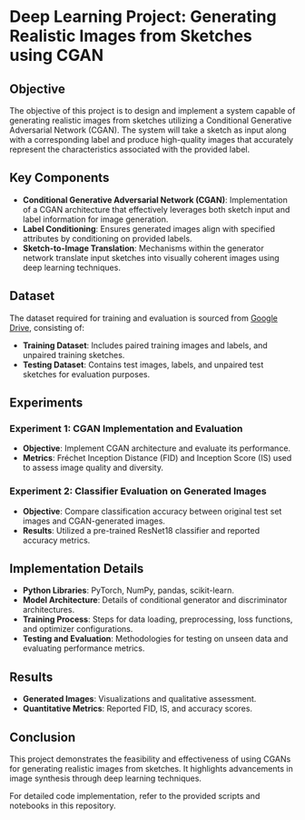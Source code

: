 # Deep Learning Project: Generating Realistic Images from Sketches using CGAN

## Objective

The objective of this project is to design and implement a system capable of generating realistic images from sketches utilizing a Conditional Generative Adversarial Network (CGAN). The system will take a sketch as input along with a corresponding label and produce high-quality images that accurately represent the characteristics associated with the provided label.

## Key Components

- **Conditional Generative Adversarial Network (CGAN)**: Implementation of a CGAN architecture that effectively leverages both sketch input and label information for image generation.
- **Label Conditioning**: Ensures generated images align with specified attributes by conditioning on provided labels.
- **Sketch-to-Image Translation**: Mechanisms within the generator network translate input sketches into visually coherent images using deep learning techniques.

## Dataset

The dataset required for training and evaluation is sourced from [Google Drive](https://drive.google.com/drive/folders/1vYv5SmA6nu4PKB_5PIk6FoTCtyEWztKP?usp=sharing), consisting of:
- **Training Dataset**: Includes paired training images and labels, and unpaired training sketches.
- **Testing Dataset**: Contains test images, labels, and unpaired test sketches for evaluation purposes.

## Experiments

### Experiment 1: CGAN Implementation and Evaluation

- **Objective**: Implement CGAN architecture and evaluate its performance.
- **Metrics**: Fréchet Inception Distance (FID) and Inception Score (IS) used to assess image quality and diversity.

### Experiment 2: Classifier Evaluation on Generated Images

- **Objective**: Compare classification accuracy between original test set images and CGAN-generated images.
- **Results**: Utilized a pre-trained ResNet18 classifier and reported accuracy metrics.

## Implementation Details

- **Python Libraries**: PyTorch, NumPy, pandas, scikit-learn.
- **Model Architecture**: Details of conditional generator and discriminator architectures.
- **Training Process**: Steps for data loading, preprocessing, loss functions, and optimizer configurations.
- **Testing and Evaluation**: Methodologies for testing on unseen data and evaluating performance metrics.

## Results

- **Generated Images**: Visualizations and qualitative assessment.
- **Quantitative Metrics**: Reported FID, IS, and accuracy scores.

## Conclusion

This project demonstrates the feasibility and effectiveness of using CGANs for generating realistic images from sketches. It highlights advancements in image synthesis through deep learning techniques.

For detailed code implementation, refer to the provided scripts and notebooks in this repository.
